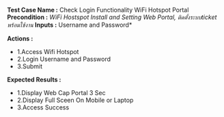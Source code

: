 **Test Case Name :** Check Login Functionality WiFi Hotspot Portal
**Precondition :**  *WiFi Hostspot Install and Setting Web Portal, ติดตั้งระบบticket พร้อมใช้งาน*
**Inputs :**  Username and Password*

**Actions :** 
  * 1.Access  Wifi Hotspot
  * 2.Login Username and Password
  * 3.Submit  
  
**Expected Results :** 
  * 1.Display Web Cap Portal 3 Sec
  * 2.Display Full Sceen On Mobile or Laptop
  * 3.Access Success
